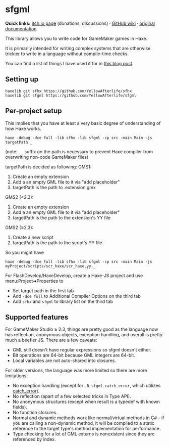 # sfgml
**Quick links:** [itch.io page](https://yellowafterlife.itch.io/gamemaker-haxe) (donations, discussions)
· [GitHub wiki](https://github.com/YellowAfterlife/sfgml/wiki)
· [original documentation](https://yal.cc/r/18/sfgml/)

This library allows you to write code for GameMaker games in Haxe.

It is primarily intended for writing complex systems that are otherwise trickier to write in a language without compile-time checks.

You can find a list of things I have used it for in [this blog post](https://yal.cc/made-with-haxe/).


## Setting up
```
haxelib git sfhx https://github.com/YellowAfterlife/sfhx
haxelib git sfgml https://github.com/YellowAfterlife/sfgml
```

## Per-project setup
This implies that you have at least a very basic degree of understanding of how Haxe works.

```
haxe -debug -dce full -lib sfhx -lib sfgml -cp src -main Main -js targetPath._
```
(note: `._` suffix on the path is necessary to prevent Haxe compiler from overwriting non-code GameMaker files)

targetPath is decided as following:
GMS1:
1. Create an empty extension
2. Add a an empty GML file to it via "add placeholder"
3. targetPath is the path to .extension.gmx

GMS2 (<2.3):
1. Create an empty extension
2. Add a an empty GML file to it via "add placeholder"
3. targetPath is the path to the extension's YY file

GMS2 (≥2.3):
1. Create a new script
2. targetPath is the path to the script's YY file

So you might have
```
haxe -debug -dce full -lib sfhx -lib sfgml -cp src -main Main -js myProject/scripts/scr_haxe/scr_haxe.yy._
```

For FlashDevelop/HaxeDevelop, create a Haxe-JS project and use menu:Project➜Properties to
* Set target path in the first tab
* Add `-dce full` to Additional Compiler Options on the third tab
* Add `sfhx` and `sfgml` to library list on the third tab

## Supported features

For GameMaker Studio ≥ 2.3, things are pretty good as the language now has reflection, anonymous objects, exception handling, and overall is pretty much a beefier JS.
There are a few caveats:

- GML still doesn't have regular expressions so sfgml doesn't either.
- Bit operations are 64-bit because GML integers are 64-bit.
- Local variables are not auto-shared into closures.

For older versions, the language was more limited so there are more limitations:

- No exception handling (except for `-D sfgml_catch_error`, which utilizes [catch_error](https://yellowafterlife.itch.io/gamemaker-catch-error)).
- No reflection (apart of a few selected tricks in Type API).
- No anonymous structures (except when result is a typedef with known fields).
- No function closures.
- Normal and dynamic methods work like normal/virtual methods in C# - if you are calling a non-dynamic method,
  it will be compiled to a static reference to the target type's method implementation for performance.
- Type checking for a lot of GML externs is nonexistent since they are referenced by index.
